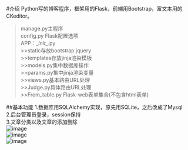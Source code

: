 #介绍
Python写的博客程序，框架用的Flask，前端用Bootstrap，富文本用的CKeditor。<br>
>manage.py主程序<br>
>config.py Flask配置选项<br>
>APP：\__init\__.py<br>
    >>static存放bootstrap jquery<br>
    >>templates存放jinja渲染模板<br>
    >>models.py集中数据库操作<br>
    >>params.py集中jinja渲染变量<br>
    >>views.py基本路由URL处理<br>
    >>Judge.py具体路由URL处理<br>
    >>From_table.py Flask-web表单集合(不包含html表单)<br>
  
##基本功能
1.数据库用SQLAlchemy实现，原先用SQLite，之后改成了Mysql<br>
2.后台管理员登录，session保持<br>
3.文章分类以及文章的添加删除<br>
![image](http://chuantu.biz/t4/15/1463364291x1035372866.png)<br>
![image](http://chuantu.biz/t4/15/1463364471x1035372866.png)<br>
![image](http://chuantu.biz/t4/15/1463364411x1035372866.png)<br>
